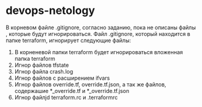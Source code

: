 # devops-netology
В корневом файле .gitignore, согласно заданию, пока не описаны файлы , которые будут игнорироваться.
Файл .gitignore, который находится в папке terraform, игнорирует следующие файлы:
1. В корненевой папки terraform будет игнорироваться вложенная папка terraform
2. Игнор файлов tfstate
3. Игнор файла crash.log
4. Игнор файлов с расширением ifvars
5. Игнор файлов override.tf, override.tf.json, а так же файлов, содержашие *_override.tf и *_override.tf.json
6. Игнор файлjd terraform.rc и .terraformrc

